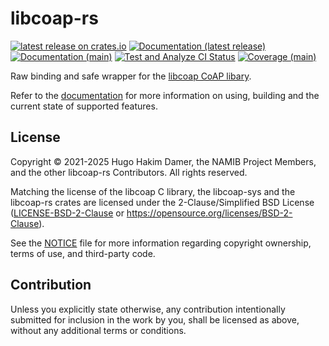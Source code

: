 # libcoap-rs

[![latest release on crates.io](https://img.shields.io/crates/v/libcoap_rs)](https://crates.io/crates/libcoap-rs)
[![Documentation (latest release)](https://img.shields.io/badge/docs-latest_release-blue)](https://docs.rs/libcoap_rs/)
[![Documentation (main)](https://img.shields.io/badge/docs-main-blue)](https://namib-project.github.io/libcoap-rs-docs/docs/main/libcoap_rs/)
[![Test and Analyze CI Status](https://github.com/namib-project/libcoap-rs/actions/workflows/test.yml/badge.svg)](https://github.com/namib-project/libcoap-rs/actions/workflows/test.yml)
[![Coverage (main)](https://namib-project.github.io/libcoap-rs-docs/coverage/main/badges/flat.svg)](https://namib-project.github.io/libcoap-rs-docs/coverage/main/)

Raw binding and safe wrapper for the [libcoap CoAP libary](https://github.com/obgm/libcoap).

Refer to the [documentation](https://docs.rs/libcoap-rs) for more information on using, building and the current state
of supported features.

## License

Copyright © 2021-2025 Hugo Hakim Damer, the NAMIB Project Members, and the other libcoap-rs Contributors.
All rights reserved.

Matching the license of the libcoap C library, the libcoap-sys and the libcoap-rs crates are licensed under
the 2-Clause/Simplified BSD License ([LICENSE-BSD-2-Clause](LICENSE-BSD-2-CLAUSE)
or https://opensource.org/licenses/BSD-2-Clause).

See the [NOTICE](NOTICE.md) file for more information regarding copyright ownership, terms of use, and
third-party code.

## Contribution

Unless you explicitly state otherwise, any contribution intentionally submitted
for inclusion in the work by you, shall be licensed as above, without any additional terms or conditions.

